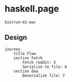 # haskell.page

```
bin/run-m1-mac
```

## Design

```mermaid
journey
    title Flow
    section Fetch
        Fetch reddit: 5
        Serialize to file: 6
    section Ema
        Deserialize file: 7
```